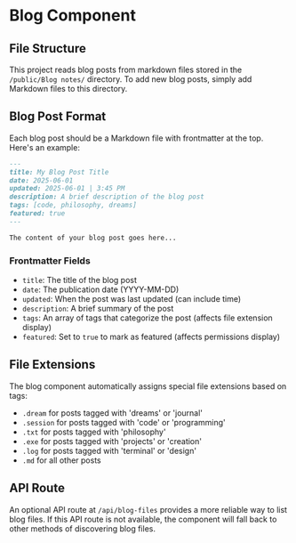 # Blog Component

## File Structure

This project reads blog posts from markdown files stored in the `/public/Blog notes/` directory. To add new blog posts, simply add Markdown files to this directory.

## Blog Post Format

Each blog post should be a Markdown file with frontmatter at the top. Here's an example:

```markdown
---
title: My Blog Post Title
date: 2025-06-01
updated: 2025-06-01 | 3:45 PM
description: A brief description of the blog post
tags: [code, philosophy, dreams]
featured: true
---

The content of your blog post goes here...
```

### Frontmatter Fields

- `title`: The title of the blog post
- `date`: The publication date (YYYY-MM-DD)
- `updated`: When the post was last updated (can include time)
- `description`: A brief summary of the post
- `tags`: An array of tags that categorize the post (affects file extension display)
- `featured`: Set to `true` to mark as featured (affects permissions display)

## File Extensions

The blog component automatically assigns special file extensions based on tags:
- `.dream` for posts tagged with 'dreams' or 'journal'
- `.session` for posts tagged with 'code' or 'programming'
- `.txt` for posts tagged with 'philosophy'
- `.exe` for posts tagged with 'projects' or 'creation'
- `.log` for posts tagged with 'terminal' or 'design'
- `.md` for all other posts

## API Route

An optional API route at `/api/blog-files` provides a more reliable way to list blog files. If this API route is not available, the component will fall back to other methods of discovering blog files.

